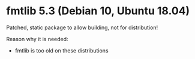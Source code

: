 
# fmtlib 5.3 (Debian 10, Ubuntu 18.04)

Patched, static package to allow building, not for distribution!

Reason why it is needed:

 - fmtlib is too old on these distributions
